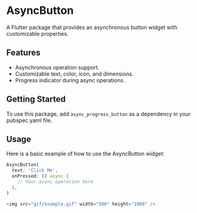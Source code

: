 # AsyncButton

A Flutter package that provides an asynchronous button widget with customizable properties.

## Features

- Asynchronous operation support.
- Customizable text, color, icon, and dimensions.
- Progress indicator during async operations.

## Getting Started

To use this package, add `async_progress_button` as a dependency in your pubspec.yaml file.

## Usage

Here is a basic example of how to use the AsyncButton widget:

```dart
AsyncButton(
  text: 'Click Me',
  onPressed: () async {
    // Your async operation here
  },
)

<img src="gif/example.gif" width="500" height="1000" />
